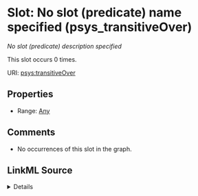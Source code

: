 

# Slot: No slot (predicate) name specified (psys_transitiveOver)


_No slot (predicate) description specified_






This slot occurs 0 times.


URI: [psys:transitiveOver](http://proton.semanticweb.org/protonsys#transitiveOver)



<!-- no inheritance hierarchy -->








## Properties

* Range: [Any](../classes/Any.md)





## Comments

* No occurrences of this slot in the graph.



## LinkML Source

<details>

```yaml
name: psys_transitiveOver
annotations:
  count:
    tag: count
    value: 0
description: No slot (predicate) description specified
title: No slot (predicate) name specified
comments:
- No occurrences of this slot in the graph.
from_schema: fio-kg
rank: 1000
slot_uri: psys:transitiveOver
alias: psys_transitiveOver
range: Any

```
</details>